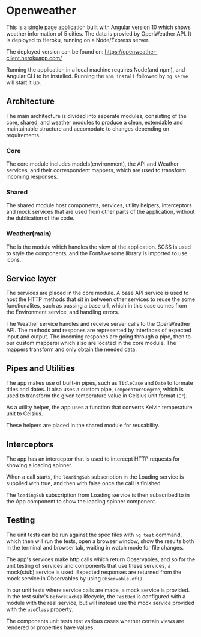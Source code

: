 # Openweather

This is a single page application built with Angular version 10 which shows weather information of 5 cities. The data is provied by OpenWeather API. It is deployed to Heroku, running on a Node/Express server.

The deployed version can be found on: https://openweather-client.herokuapp.com/

Running the application in a local machine requires Node(and npm), and Angular CLI to be installed. Running the `npm install` followed by `ng serve` will start it up.

## Architecture
The main architecture is divided into seperate modules, consisting of the core, shared, and weather modules to produce a clean, extendable and maintainable structure and accomodate to changes depending on requirements.

### Core
The core module includes models(environment), the API and Weather services, and their correspondent mappers, which are used to transform incoming responses.

### Shared
The shared module host components, services, utility helpers, interceptors and mock services that are used from other parts of the application, without the dublication of the code.

### Weather(main)
The is the module which handles the view of the application. SCSS is used to style the components, and the FontAwesome library is imported to use icons.

## Service layer
The services are placed in the core module. A base API service is used to host the HTTP methods that sit in between other services to reuse the some functionalites, such as passing a base url, which in this case comes from the Environment service, and handling errors.

The Weather service handles and receive server calls to the OpenWeather API. The methods and respones are represented by interfaces of expected input and output. The incoming respones are going through a pipe, then to our custom mappersi which also are located in the core module. The mappers transform and only obtain the needed data.

## Pipes and Utilities
The app makes use of built-in pipes, such as `TitleCase` and `Date` to formate titles and dates. It also uses a custom pipe, `TemperatureDegree`, which is used to transform the given temperature value in Celsius unit format (`C°`).

As a utility helper, the app uses a function that converts Kelvin temperature unit to Celsius.

These helpers are placed in the shared module for reusability.

## Interceptors
The app has an interceptor that is used to intercept HTTP requests for showing a loading spinner.

When a call starts, the `loadingSub` subscription in the Loading service is supplied with true, and then with false once the call is finished.

The `loadingSub` subscription from Loading service is then subscribed to in the App component to show the loading spinner component.

## Testing
The unit tests can be run against the spec files with `ng test` command, which then will run the tests, open a browser window, show the results both in the terminal and browser tab, waiting in watch mode for file changes.

The app's services make http calls which return Observables, and so for the unit testing of services and components that use these services, a mock(stub) service is used. Expected responses are returned from the mock service in Observables by using `Observable.of()`.

In our unit tests where service calls are made, a mock service is provided. In the test suite's `beforeEach()` lifecycle, the `TestBed` is configured with a module with the real service, but will instead use the mock service provided with the `useClass` property.

The components unit tests test various cases whether certain views are rendered or properties have values.
